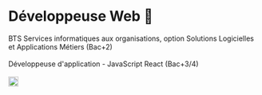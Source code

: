 # Développeuse Web 🚀
BTS Services informatiques aux organisations, option Solutions Logicielles et Applications Métiers (Bac+2) <br><br>
Développeuse d'application - JavaScript React (Bac+3/4)<br><br>
<a href="https://www.linkedin.com/in/segoleneganzin/" > <img src="https://encrypted-tbn0.gstatic.com/images?q=tbn:ANd9GcSN0osVQcblBhUadmcs7iFmZXdRR7iNA8QWJA&usqp=CAU" style="width:20px; height:20px"  /> </a>
